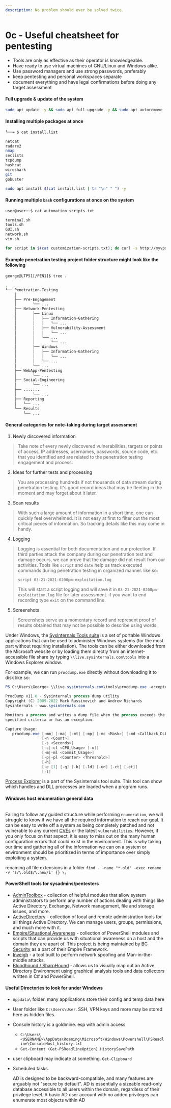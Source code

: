 ```yaml
---
description: No problem should ever be solved twice.
---
```


# 0c - Useful cheatsheet for pentesting

* Tools are only as effective as their operator is knowledgeable.
* Have ready to use virtual machines of GNU/Linux and Windows alike.
* Use password managers and use strong passwords, preferably
* keep pentesting and personal workspaces separate
* document everything and have legal confirmations before doing any target assessment

#### Full upgrade & update of the system

```bash
sudo apt update -y && sudo apt full-upgrade -y && sudo apt autoremove -y && sudo apt autoclean -y
```

#### Installing multiple packages at once

```bash
└──╼ $ cat install.list

netcat
radare2
nmap
seclists
tcpdump
hashcat
wireshark
git
gobuster
```

```bash
sudo apt install $(cat install.list | tr "\n" " ") -y
```

#### Running multiple `bash` configurations at once on the system

```bash
user@user:~$ cat automation_scripts.txt

terminal.sh
tools.sh
GUI.sh
network.sh
vim.sh
```

```bash
for script in $(cat customization-scripts.txt); do curl -s http://myvps.vps-provider.net/$script | bash; done
```

#### Example penetration testing project folder structure might look like the following

```bash
george@LTP51[/PEN1]$ tree .

.
└── Penetration-Testing
	│
	├── Pre-Engagement
	│       └── ...
    ├── Network-Pentesting
	│       ├── Linux
	│       │   ├── Information-Gathering
	│		│   │   └── ...
	│       │   ├── Vulnerability-Assessment
    │       │   │	└── ...
    │       │	└── ...
    │       │    	└── ...
    │		├── Windows
    │ 		│   ├── Information-Gathering
    │		│   │   └── ...
    │		│   └── ...
    │       └── ...
    ├── WebApp-Pentesting
	│       └── ...
    ├── Social-Engineering
	│       └── ...
    ├── .......
	│       └── ...
    ├── Reporting
    │   └── ...
	└── Results
	    └── ...
```

#### General categories for note-taking during target assessment

1. Newly discovered information

> Take note of every newly discovered vulnerabilities, targets or points of access, IP addresses, usernames, passwords, source code, etc. that you identified and are related to the penetration testing engagement and process.

2. Ideas for further tests and processing

> You are processing hundreds if not thousands of data stream during penetration testing. It's good record ideas that may be fleeting in the moment and may forget about it later.

3. Scan results

> With such a large amount of information in a short time, one can quickly feel overwhelmed. It is not easy at first to filter out the most critical pieces of information. So tracking details like this may come in handy.

4. Logging

> Logging is essential for both documentation and our protection. If third parties attack the company during our penetration test and damage occurs, we can prove that the damage did not result from our activities. Tools like `script` and `date` help us track executed commands during penetration testing in organized manner. like so:
>
> ```bash
> script 03-21-2021-0200pm-exploitation.log
> ```
>
> This will start a script logging and will save it in `03-21-2021-0200pm-exploitation.log` file for later assessment. if you want to end recording type `exit` on the command line.

5. Screenshots

> Screenshots serve as a momentary record and represent proof of results obtained that may not be possible to describe using words.

Under Windows, the [SysInternals Tools suite](https://docs.microsoft.com/en-us/sysinternals) is a set of portable Windows applications that can be used to administer Windows systems (for the most part without requiring installation). The tools can be either downloaded from the Microsoft website or by loading them directly from an internet-accessible file share by typing `\\live.sysinternals.com\tools` into a Windows Explorer window.

For example, we can run `procdump.exe` directly without downloading it to disk like so:

```powershell
PS C:\Users\George> \\live.sysinternals.com\tools\procdump.exe -accepteula

ProcDump v11.0 - Sysinternals process dump utility
Copyright (C) 2009-2022 Mark Russinovich and Andrew Richards
Sysinternals - www.sysinternals.com

Monitors a process and writes a dump file when the process exceeds the
specified criteria or has an exception.

Capture Usage:
   procdump.exe [-mm] [-ma] [-mt] [-mp] [-mc <Mask>] [-md <Callback_DLL>] [-mk]
                [-n <Count>]
                [-s <Seconds>]
                [-c|-cl <CPU_Usage> [-u]]
                [-m|-ml <Commit_Usage>]
                [-p|-pl <Counter> <Threshold>]
                [-h]
                [-e [1] [-g] [-b] [-ld] [-ud] [-ct] [-et]]
                [-l]
```

[Process Explorer](https://docs.microsoft.com/en-us/sysinternals/downloads/process-explorer) is a part of the Sysinternals tool suite. This tool can show which handles and DLL processes are loaded when a program runs.

#### Windows host enumeration general data

<figure><img src="../../.gitbook/assets/image.png" alt=""><figcaption></figcaption></figure>

Failing to follow any guided structure while performing `enumeration`, we will struggle to know if we have all the required information to reach our goal. It can be easy to write off a system as being completely patched and not vulnerable to any current [CVEs](https://en.wikipedia.org/wiki/Common_Vulnerabilities_and_Exposures) or the latest `vulnerabilities`. However, if you only focus on that aspect, it is easy to miss out on the many human configuration errors that could exist in the environment. This is why taking our time and gathering all of the information we can on a system or environment should be prioritized in terms of importance over simply exploiting a system.

renaming all file extensions in a folder `find . -name "*.old" -exec rename -v 's/\.old$/\.new/i' {} \;`

#### PowerShell tools for sysadmins/pentesters

* [AdminToolbox](https://www.powershellgallery.com/packages/AdminToolbox/11.0.8) - collection of helpful modules that allow system administrators to perform any number of actions dealing with things like Active Directory, Exchange, Network management, file and storage issues, and more.
* [ActiveDirectory](https://learn.microsoft.com/en-us/powershell/module/activedirectory/?view=windowsserver2022-ps) - collection of local and remote administration tools for all things Active Directory. We can manage users, groups, permissions, and much more with it.
* [Empire/Situational Awareness](https://github.com/BC-SECURITY/Empire/tree/master/empire/server/data/module_source/situational_awareness) - collection of PowerShell modules and scripts that can provide us with situational awareness on a host and the domain they are apart of. This project is being maintained by [BC Security](https://github.com/BC-SECURITY) as a part of their Empire Framework.
* [Inveigh](https://github.com/Kevin-Robertson/Inveigh) - a tool built to perform network spoofing and Man-in-the-middle attacks.
* [Bloodhound / SharpHound](https://github.com/BloodHoundAD/BloodHound/tree/master/Collectors) -  allows us to visually map out an Active Directory Environment using graphical analysis tools and data collectors written in C# and PowerShell.

#### Useful Directories to look for under Windows

* `Appdata\` folder. many applications store their config and temp data here
* User folder like `C:\Users\User`. SSH, VPN keys and more may be stored here as hidden files.
* Console history is a goldmine. esp with admin access
  * `C:\Users\<USERNAME>\AppData\Roaming\Microsoft\Windows\Powershell\PSReadline\ConsoleHost_history.txt`
  * `Get-Content (Get-PSReadlineOption).HistorySavePath`
* user clipboard may indicate at something. `Get-Clipboard`
*   Scheduled tasks.

    AD is designed to be backward-compatible, and many features are arguably not "secure by default". AD is essentially a sizeable read-only database accessible to all users within the domain, regardless of their privilege level. A basic AD user account with no added privileges can enumerate most objects within AD
